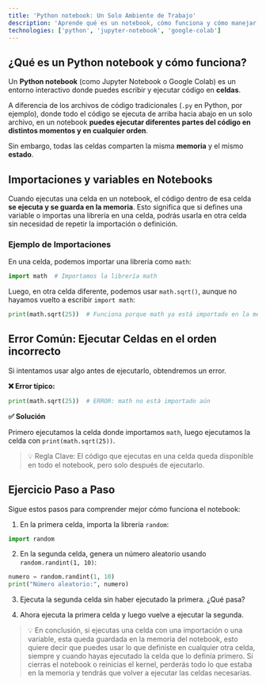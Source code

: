 ```yaml
---
title: 'Python notebook: Un Solo Ambiente de Trabajo'
description: 'Aprende qué es un notebook, cómo funciona y cómo manejar importaciones y variables en este entorno interactivo. Descubre errores comunes y cómo evitarlos para trabajar eficientemente en notebooks como Jupyter Notebook y Google Colab.'
technologies: ['python', 'jupyter-notebook', 'google-colab']
---
```



## ¿Qué es un Python notebook y cómo funciona?
Un **Python notebook** (como Jupyter Notebook o Google Colab) es un entorno interactivo donde puedes escribir y ejecutar código en **celdas**.

A diferencia de los archivos de código tradicionales (`.py` en Python, por ejemplo), donde todo el código se ejecuta de arriba hacia abajo en un solo archivo, en un notebook **puedes ejecutar diferentes partes del código en distintos momentos y en cualquier orden**.

Sin embargo, todas las celdas comparten la misma **memoria** y el mismo **estado**.

## Importaciones y variables en Notebooks
Cuando ejecutas una celda en un notebook, el código dentro de esa celda **se ejecuta y se guarda en la memoria**. Esto significa que si defines una variable o importas una librería en una celda, podrás usarla en otra celda sin necesidad de repetir la importación o definición.

### Ejemplo de Importaciones
En una celda, podemos importar una librería como `math`:
``` python
import math  # Importamos la librería math
``` 

Luego, en otra celda diferente, podemos usar `math.sqrt()`, aunque no hayamos vuelto a escribir `import math`:
``` python
print(math.sqrt(25))  # Funciona porque math ya está importado en la memoria
``` 

## Error Común: Ejecutar Celdas en el orden incorrecto
Si intentamos usar algo antes de ejecutarlo, obtendremos un error.

**❌ Error típico:**
``` python
print(math.sqrt(25))  # ERROR: math no está importado aún
``` 

**✅ Solución**

Primero ejecutamos la celda donde importamos `math`, luego ejecutamos la celda con `print(math.sqrt(25))`.


> 💡 Regla Clave: El código que ejecutas en una celda queda disponible en todo el notebook, pero solo después de ejecutarlo.

## Ejercicio Paso a Paso

Sigue estos pasos para comprender mejor cómo funciona el notebook:

1. En la primera celda, importa la librería `random`:
``` python
import random
``` 

2. En la segunda celda, genera un número aleatorio usando `random.randint(1, 10)`:
``` python
numero = random.randint(1, 10)
print("Número aleatorio:", numero)
```

3. Ejecuta la segunda celda sin haber ejecutado la primera. ¿Qué pasa?

4. Ahora ejecuta la primera celda y luego vuelve a ejecutar la segunda.

> 💡 En conclusión, si ejecutas una celda con una importación o una variable, esta queda guardada en la memoria del notebook, esto quiere decir que puedes usar lo que definiste en cualquier otra celda, siempre y cuando hayas ejecutado la celda que lo definía primero. Si cierras el notebook o reinicias el kernel, perderás todo lo que estaba en la memoria y tendrás que volver a ejecutar las celdas necesarias.
